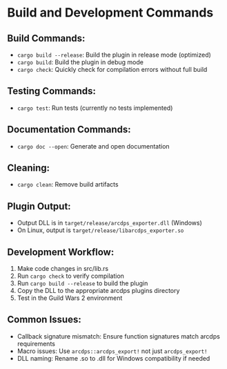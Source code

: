 


# Build and Development Commands

## Build Commands:
- `cargo build --release`: Build the plugin in release mode (optimized)
- `cargo build`: Build the plugin in debug mode
- `cargo check`: Quickly check for compilation errors without full build

## Testing Commands:
- `cargo test`: Run tests (currently no tests implemented)

## Documentation Commands:
- `cargo doc --open`: Generate and open documentation

## Cleaning:
- `cargo clean`: Remove build artifacts

## Plugin Output:
- Output DLL is in `target/release/arcdps_exporter.dll` (Windows)
- On Linux, output is `target/release/libarcdps_exporter.so`

## Development Workflow:
1. Make code changes in src/lib.rs
2. Run `cargo check` to verify compilation
3. Run `cargo build --release` to build the plugin
4. Copy the DLL to the appropriate arcdps plugins directory
5. Test in the Guild Wars 2 environment

## Common Issues:
- Callback signature mismatch: Ensure function signatures match arcdps requirements
- Macro issues: Use `arcdps::arcdps_export!` not just `arcdps_export!`
- DLL naming: Rename .so to .dll for Windows compatibility if needed


